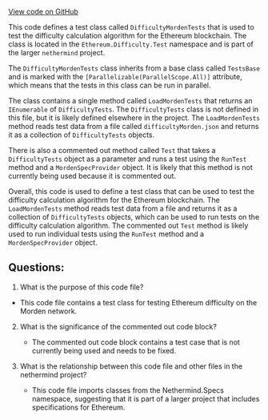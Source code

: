[View code on GitHub](https://github.com/nethermindeth/nethermind/Ethereum.Difficulty.Test/DifficultyMordenTests.cs)

This code defines a test class called `DifficultyMordenTests` that is used to test the difficulty calculation algorithm for the Ethereum blockchain. The class is located in the `Ethereum.Difficulty.Test` namespace and is part of the larger `nethermind` project. 

The `DifficultyMordenTests` class inherits from a base class called `TestsBase` and is marked with the `[Parallelizable(ParallelScope.All)]` attribute, which means that the tests in this class can be run in parallel. 

The class contains a single method called `LoadMordenTests` that returns an `IEnumerable` of `DifficultyTests`. The `DifficultyTests` class is not defined in this file, but it is likely defined elsewhere in the project. The `LoadMordenTests` method reads test data from a file called `difficultyMorden.json` and returns it as a collection of `DifficultyTests` objects. 

There is also a commented out method called `Test` that takes a `DifficultyTests` object as a parameter and runs a test using the `RunTest` method and a `MordenSpecProvider` object. It is likely that this method is not currently being used because it is commented out. 

Overall, this code is used to define a test class that can be used to test the difficulty calculation algorithm for the Ethereum blockchain. The `LoadMordenTests` method reads test data from a file and returns it as a collection of `DifficultyTests` objects, which can be used to run tests on the difficulty calculation algorithm. The commented out `Test` method is likely used to run individual tests using the `RunTest` method and a `MordenSpecProvider` object.
## Questions: 
 1. What is the purpose of this code file?
   - This code file contains a test class for testing Ethereum difficulty on the Morden network.

2. What is the significance of the commented out code block?
   - The commented out code block contains a test case that is not currently being used and needs to be fixed.

3. What is the relationship between this code file and other files in the nethermind project?
   - This code file imports classes from the Nethermind.Specs namespace, suggesting that it is part of a larger project that includes specifications for Ethereum.